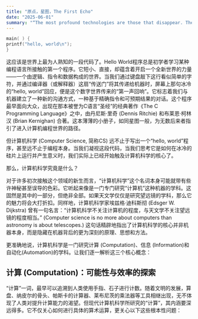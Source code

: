 ```yaml
---
title: "原点，星图，The First Echo"
date: "2025-06-01"
summary: "“The most profound technologies are those that disappear. They weave themselves into the fabric of everyday life until they are indistinguishable from it.”"
---
```


```C
main( ) {
printf("hello, world\n");
}
```
这应该是世界上最为人熟知的一段代码了。Hello World程序总是初学者学习某种编程语言所接触的第一个程序。它短小、直接，却蕴含着开启一个全新世界的力量——一个由逻辑、指令和数据构成的世界。当我们通过键盘敲下这行看似简单的字符，并通过编译器（或解释器）这扇“传送门”将其传递给机器时，屏幕上那句冰冷的“hello, world”回应，便是这个数字世界传来的“第一声回响”。它标志着我们与机器建立了一种新的沟通方式，一种基于精确指令和可预期结果的对话。这个程序最早面向大众，出现在那本被誉为C语言“圣经”的经典著作《The C Programming Language》之中，由丹尼斯·里奇 (Dennis Ritchie) 和布莱恩·柯林汉 (Brian Kernighan) 合著。这本薄薄的小册子，如同星图一般，为无数后来者指引了进入计算机编程世界的路径。

但计算机科学 (Computer Science, 简称CS) 远不止于写出一个“hello, world”程序，甚至远不止于编程本身。当我们凝视这段代码，当我们思考它是如何在冰冷的硅片上运行并产生意义时，我们实际上已经开始触及计算机科学的核心了。

那么，计算机科学究竟是什么？

对于许多初次接触这个领域的新生而言，“计算机科学”这个名词本身可能就带有些许神秘甚至误导的色彩。它听起来像是一门专门研究“计算机”这种机器的学科。这固然是其中的一部分，但绝非全部。如果天文学仅仅是研究望远镜的学科，那么它的魅力将会大打折扣。同样地，计算机科学家埃兹格·迪科斯彻 (Edsger W. Dijkstra) 曾有一句名言：“计算机科学不关注计算机的程度，与天文学不关注望远镜的程度相当。” (Computer science is no more about computers than astronomy is about telescopes.) 这句话精辟地指出了计算机科学的核心并非机器本身，而是隐藏在机器背后的更为深刻的原理、思想和方法。

更准确地说，计算机科学是一门研究计算 (Computation)、信息 (Information)和自动化(Automation)的学科。让我们逐一解析这三个核心概念：

## 计算 (Computation)：可能性与效率的探索

“计算”一词，最早可以追溯到人类使用手指、石子进行计数。随着文明的发展，算盘、纳皮尔的骨头、帕斯卡的计算器、莱布尼茨的乘法器等工具相继出现，无不体现了人类对提升计算能力的渴望。但现代计算机科学所研究的“计算”，其内涵要深远得多。它不仅关心如何进行具体的算术运算，更关心以下这些根本性问题：